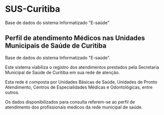 # SUS-Curitiba
Base de dados do sistema Informatizado "E-saúde"


## Perfil de atendimento Médicos nas Unidades Municipais de Saúde de Curitiba

Base de dados do sistema Informatizado "E-saúde". 

Este sistema viabiliza o registro dos atendimentos prestados pela Secretaria Municipal de Saúde de Curitiba em sua rede de atenção. 

Esta rede é composta por Unidades Básicas de Saúde, Unidades de Pronto Atendimento, Centros de Especialidades Médicas e Odontológicas, entre outros. 

Os dados disponibilizados para consulta referem-se ao perfil de atendimento dos profissionais medicos da rede municipal de saúde.
